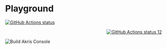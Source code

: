 # Playground



<p align="left">
  <a href="https://github.com/gaziz12/Playground"><img alt="GitHub Actions status" src="![Build Status](https://github.com/gaziz12/Playground/workflows/Docker%20Image%20CI/badge.svg)"></a>
</p>


<p align="right">
  <a href="https://github.com/gaziz12/Playground"><img alt="GitHub Actions status 12" src="https://github.com/gaziz12/Playground/workflows/Build%20Akris%20Console/badge.svg"></a>
</p>

![Build Akris Console](https://github.com/gaziz12/Playground/workflows/Build%20Akris%20Console/badge.svg?branch=sprint%2F1)
